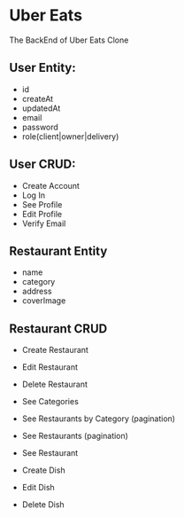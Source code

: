# Uber Eats

The BackEnd of Uber Eats Clone

## User Entity:

- id
- createAt
- updatedAt
- email
- password
- role(client|owner|delivery)

## User CRUD:

- Create Account
- Log In
- See Profile
- Edit Profile
- Verify Email

## Restaurant Entity

- name
- category
- address
- coverImage

## Restaurant CRUD

- Create Restaurant
- Edit Restaurant
- Delete Restaurant

- See Categories
- See Restaurants by Category (pagination)
- See Restaurants (pagination)
- See Restaurant

- Create Dish
- Edit Dish
- Delete Dish
